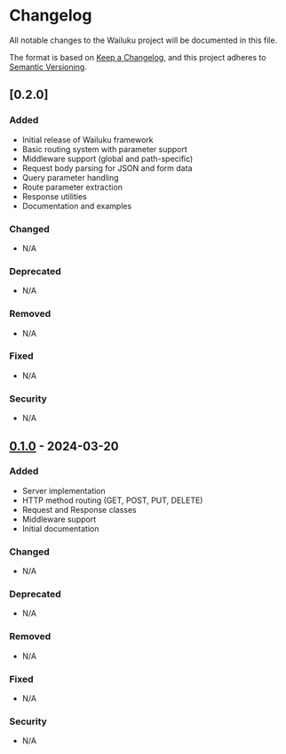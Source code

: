 # Changelog

All notable changes to the Wailuku project will be documented in this file.

The format is based on [Keep a Changelog](https://keepachangelog.com/en/1.0.0/),
and this project adheres to [Semantic Versioning](https://semver.org/spec/v2.0.0.html).

## [0.2.0]

### Added
- Initial release of Wailuku framework
- Basic routing system with parameter support
- Middleware support (global and path-specific)
- Request body parsing for JSON and form data
- Query parameter handling
- Route parameter extraction
- Response utilities
- Documentation and examples

### Changed
- N/A

### Deprecated
- N/A

### Removed
- N/A

### Fixed
- N/A

### Security
- N/A

## [0.1.0] - 2024-03-20

### Added
- Server implementation
- HTTP method routing (GET, POST, PUT, DELETE)
- Request and Response classes
- Middleware support
- Initial documentation

### Changed
- N/A

### Deprecated
- N/A

### Removed
- N/A

### Fixed
- N/A

### Security
- N/A

[Unreleased]: https://github.com/aminedakhlii/wailuku/compare/v0.1.0...HEAD
[0.1.0]: https://github.com/aminedakhlii/wailuku/releases/tag/v0.1.0 